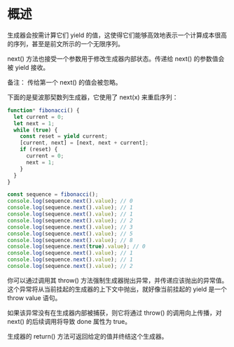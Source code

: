 # 概述

生成器会按需计算它们 yield 的值，这使得它们能够高效地表示一个计算成本很高的序列，甚至是前文所示的一个无限序列。

next() 方法也接受一个参数用于修改生成器内部状态。传递给 next() 的参数值会被 yield 接收。

  备注： 传给第一个 next() 的值会被忽略。

下面的是斐波那契数列生成器，它使用了 next(x) 来重启序列：

```javascript
function* fibonacci() {
  let current = 0;
  let next = 1;
  while (true) {
    const reset = yield current;
    [current, next] = [next, next + current];
    if (reset) {
      current = 0;
      next = 1;
    }
  }
}

const sequence = fibonacci();
console.log(sequence.next().value); // 0
console.log(sequence.next().value); // 1
console.log(sequence.next().value); // 1
console.log(sequence.next().value); // 2
console.log(sequence.next().value); // 3
console.log(sequence.next().value); // 5
console.log(sequence.next().value); // 8
console.log(sequence.next(true).value); // 0
console.log(sequence.next().value); // 1
console.log(sequence.next().value); // 1
console.log(sequence.next().value); // 2
```

你可以通过调用其 throw() 方法强制生成器抛出异常，并传递应该抛出的异常值。这个异常将从当前挂起的生成器的上下文中抛出，就好像当前挂起的 yield 是一个 throw value 语句。

如果该异常没有在生成器内部被捕获，则它将通过 throw() 的调用向上传播，对 next() 的后续调用将导致 done 属性为 true。

生成器的 return() 方法可返回给定的值并终结这个生成器。